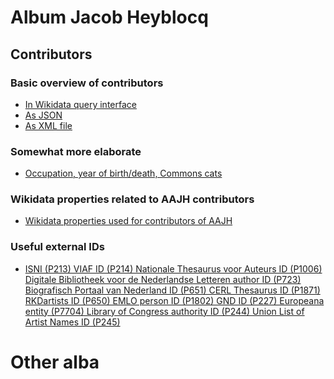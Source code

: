 # Album Jacob Heyblocq

## Contributors
### Basic overview of contributors
* [In Wikidata query interface](https://query.wikidata.org/#SELECT%20DISTINCT%20%3Fperson%20%3FpersonLabel%20%3FpersonDescription%20%3Fgender%20%3Fimage%20WHERE%20%7B%20%0A%20%20%3Fperson%20wdt%3AP31%20wd%3AQ5%3B%0A%20%20%20%20%20%20%20%20%20%20wdt%3AP21%20%3Fgender%3B%0A%20%20%20%20%20%20%20%20%20%20wdt%3AP3919%20wd%3AQ72752496.%20%23%20contributed%20to%20creative%20work%20%28P3919%29%20Album%20amicorum%20of%20Jacob%20Heyblocq%20%28Q72752496%29%0A%20%20OPTIONAL%7B%3Fperson%20wdt%3AP18%20%3Fimage.%7D%0A%20%20SERVICE%20wikibase%3Alabel%20%7B%20bd%3AserviceParam%20wikibase%3Alanguage%20%22en%2Cnl%22.%20%7D%0A%20%20%20%0A%7D%20%0AORDER%20BY%20%3Fperson) 
* [As JSON](https://query.wikidata.org/sparql?query=SELECT%20DISTINCT%20%3Fperson%20%3FpersonLabel%20%3FpersonDescription%20%3Fgender%20%3Fimage%20WHERE%20{%20%0A%20%20%3Fperson%20wdt%3AP31%20wd%3AQ5%3B%0A%20%20%20%20%20%20%20%20%20%20wdt%3AP21%20%3Fgender%3B%0A%20%20%20%20%20%20%20%20%20%20wdt%3AP3919%20wd%3AQ72752496.%20%23%20contributed%20to%20creative%20work%20(P3919)%20Album%20amicorum%20of%20Jacob%20Heyblocq%20(Q72752496)%0A%20%20OPTIONAL{%3Fperson%20wdt%3AP18%20%3Fimage.}%0A%20%20SERVICE%20wikibase%3Alabel%20{%20bd%3AserviceParam%20wikibase%3Alanguage%20%22en%2Cnl%22.%20}%0A%20%20%20%0A}%20%0AORDER%20BY%20%3Fperson&format=json)
* [As XML file](https://query.wikidata.org/sparql?query=SELECT%20DISTINCT%20%3Fperson%20%3FpersonLabel%20%3FpersonDescription%20%3Fgender%20%3Fimage%20WHERE%20{%20%0A%20%20%3Fperson%20wdt%3AP31%20wd%3AQ5%3B%0A%20%20%20%20%20%20%20%20%20%20wdt%3AP21%20%3Fgender%3B%0A%20%20%20%20%20%20%20%20%20%20wdt%3AP3919%20wd%3AQ72752496.%20%23%20contributed%20to%20creative%20work%20(P3919)%20Album%20amicorum%20of%20Jacob%20Heyblocq%20(Q72752496)%0A%20%20OPTIONAL{%3Fperson%20wdt%3AP18%20%3Fimage.}%0A%20%20SERVICE%20wikibase%3Alabel%20{%20bd%3AserviceParam%20wikibase%3Alanguage%20%22en%2Cnl%22.%20}%0A%20%20%20%0A}%20%0AORDER%20BY%20%3Fperson&format=xml)
### Somewhat more elaborate 
* [Occupation, year of birth/death, Commons cats](https://query.wikidata.org/#%23Contributors%20to%20the%20Album%20amicorum%20of%20Jacob%20Heyblocq%0ASELECT%20DISTINCT%20%3Fitem%20%3FitemLabel%20%3Fgender%20%3FgenderLabel%20%3Fimage%20%3Fdateofbirth%20%3Fdateofdeath%20%0A%28GROUP_CONCAT%28DISTINCT%20%3FoccupationLabel%20%3B%20separator%20%3D%20%22%20--%20%22%29%20as%20%3FOccupations%29%0A%3FCommonsCategory%0AWHERE%20%0A%7B%0A%20%20%3Fitem%20p%3AP31%2Fps%3AP31%20wd%3AQ5.%0A%20%20wd%3AQ72752496%20p%3AP767%2Fps%3AP767%20%3Fitem.%0A%20%20OPTIONAL%20%7B%3Fitem%20p%3AP18%2Fps%3AP18%20%3Fimage.%7D%0A%20%20OPTIONAL%20%7B%3Fitem%20p%3AP21%2Fps%3AP21%20%3Fgender.%7D%0A%20%20OPTIONAL%20%7B%3Fitem%20p%3AP569%2Fps%3AP569%20%3Fdateofbirth.%7D%0A%20%20OPTIONAL%20%7B%3Fitem%20p%3AP570%2Fps%3AP570%20%3Fdateofdeath.%7D%20%20%20%20%20%20%20%20%20%20%20%20%20%20%20%20%20%20%20%20%20%20%20%20%20%20%0A%20%20OPTIONAL%20%7B%3Fitem%20p%3AP106%2Fps%3AP106%20%3Foccupation.%7D%0A%20%20OPTIONAL%7B%20%3Fitem%20p%3AP373%2Fps%3AP373%20%3Fcommonscat.%0A%20%20BIND%28URI%28CONCAT%28%22https%3A%2F%2Fcommons.wikimedia.org%2Fwiki%2FCategory%3A%22%2C%20REPLACE%28%3Fcommonscat%2C%20%22%20%22%2C%20%22_%22%2C%20%22i%22%29%29%29%20as%20%3FCommonsCategory%29.%7D%0A%20%20SERVICE%20wikibase%3Alabel%20%7B%20bd%3AserviceParam%20wikibase%3Alanguage%20%22en%22.%0A%20%20%20%20%20%20%20%20%20%20%20%20%20%20%20%20%20%20%20%20%20%20%20%20%20%20%3Foccupation%20rdfs%3Alabel%20%3FoccupationLabel.%0A%20%20%20%20%20%20%20%20%20%20%20%20%20%20%20%20%20%20%20%20%20%20%20%20%20%20%3Fitem%20rdfs%3Alabel%20%3FitemLabel.%0A%20%20%20%20%20%20%20%20%20%20%20%20%20%20%20%20%20%20%20%20%20%20%20%20%20%20%3Fgender%20rdfs%3Alabel%20%3FgenderLabel.%0A%20%20%20%20%20%20%20%20%20%20%20%20%20%20%20%20%20%20%20%20%20%20%20%20%20%20%7D%20%0A%7D%20GROUP%20BY%20%3Fitem%20%3FitemLabel%20%3Fgender%20%3FgenderLabel%20%3Fimage%20%3Fdateofbirth%20%3Fdateofdeath%20%3FCommonsCategory%0A%20%20ORDER%20BY%20ASC%28%3FCommonsCategory%29)

### Wikidata properties related to AAJH contributors
* [Wikidata properties used for contributors of AAJH](https://query.wikidata.org/#%23Getting%20all%20properties%20for%20contributors%20of%20AA%20JH%0A%23https%3A%2F%2Fstackoverflow.com%2Fquestions%2F42076194%2Fget-properties-from-a-group-of-items-in-with-sparql%0ASELECT%20DISTINCT%20%3Fproperty%20%3FpropLabel%20WHERE%20%7B%0A%20%20BIND%28wd%3AQ72752496%20as%20%3Falbum%29%0A%20%20%3Falbum%20wdt%3AP767%20%3Fcontributor.%0A%20%20%3Fcontributor%20%3Fproperty%20%3Fvalue.%0A%20%20hint%3AQuery%20hint%3Aoptimizer%20%22None%22%20.%0A%20%20%3Fprop%20wikibase%3AdirectClaim%20%3Fproperty%20.%0A%20%20SERVICE%20wikibase%3Alabel%20%7B%20bd%3AserviceParam%20wikibase%3Alanguage%20%22en%22%20%7D%0A%7D%0AORDER%20BY%20%3Fproperty)

### Useful external IDs 
* [ISNI (P213) 	VIAF ID (P214) 	Nationale Thesaurus voor Auteurs ID (P1006) 	Digitale Bibliotheek voor de Nederlandse Letteren author ID (P723) 	Biografisch Portaal van Nederland ID (P651) 	CERL Thesaurus ID (P1871) 	RKDartists ID (P650) 	EMLO person ID (P1802) 	GND ID (P227) 	Europeana entity (P7704) 	Library of Congress authority ID (P244) 	Union List of Artist Names ID (P245)]()






# Other alba

